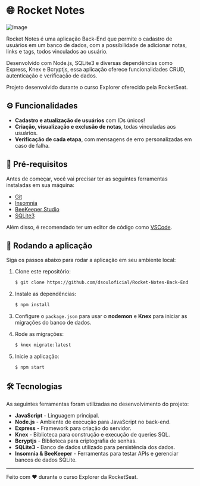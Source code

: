 # 🌐 Rocket Notes

![Image](link-para-imagem) <!-- Coloque o link para a imagem desejada, se necessário -->

Rocket Notes é uma aplicação Back-End que permite o cadastro de usuários em um banco de dados, com a possibilidade de adicionar notas, links e tags, todos vinculados ao usuário.

Desenvolvido com Node.js, SQLite3 e diversas dependências como Express, Knex e Bcryptjs, essa aplicação oferece funcionalidades CRUD, autenticação e verificação de dados.

Projeto desenvolvido durante o curso Explorer oferecido pela RocketSeat.

## ⚙️ Funcionalidades

- **Cadastro e atualização de usuários** com IDs únicos!
- **Criação, visualização e exclusão de notas**, todas vinculadas aos usuários.
- **Verificação de cada etapa**, com mensagens de erro personalizadas em caso de falha.

## 🧱 Pré-requisitos

Antes de começar, você vai precisar ter as seguintes ferramentas instaladas em sua máquina:

- [Git](https://git-scm.com/)
- [Insomnia](https://insomnia.rest/)
- [BeeKeeper Studio](https://www.beekeeperstudio.io/)
- [SQLite3](https://www.sqlite.org/)

Além disso, é recomendado ter um editor de código como [VSCode](https://code.visualstudio.com/).

## 🎲 Rodando a aplicação

Siga os passos abaixo para rodar a aplicação em seu ambiente local:

1. Clone este repositório:
    ```bash
    $ git clone https://github.com/dsouloficial/Rocket-Notes-Back-End
    ```

2. Instale as dependências:
    ```bash
    $ npm install
    ```

3. Configure o `package.json` para usar o **nodemon** e **Knex** para iniciar as migrações do banco de dados.

4. Rode as migrações:
    ```bash
    $ knex migrate:latest
    ```

5. Inicie a aplicação:
    ```bash
    $ npm start
    ```

## 🛠 Tecnologias

As seguintes ferramentas foram utilizadas no desenvolvimento do projeto:

- **JavaScript** - Linguagem principal.
- **Node.js** - Ambiente de execução para JavaScript no back-end.
- **Express** - Framework para criação do servidor.
- **Knex** - Biblioteca para construção e execução de queries SQL.
- **Bcryptjs** - Biblioteca para criptografia de senhas.
- **SQLite3** - Banco de dados utilizado para persistência dos dados.
- **Insomnia & BeeKeeper** - Ferramentas para testar APIs e gerenciar bancos de dados SQLite.

---

Feito com ❤️ durante o curso Explorer da RocketSeat.
